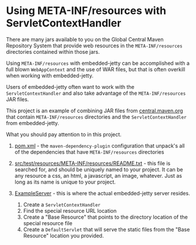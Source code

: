 # Using META-INF/resources with ServletContextHandler

There are many jars available to you on the Global Central Maven Repository System that
provide web resources in the `META-INF/resources` directories contained within those jars.

Using `META-INF/resources` with embedded-jetty can be accomplished with a full blown
`WebAppContext` and the use of WAR files, but that is often overkill when working
with embedded-jetty.

Users of embedded-jetty often want to work with the `ServletContextHandler` and
also take advantage of the `META-INF/resources` JAR files.

This project is an example of combining JAR files from [central.maven.org](https://search.maven.org/)
that contain `META-INF/resources` directories and the `ServletContextHandler` from embedded-jetty.

What you should pay attention to in this project.

1. [pom.xml](pom.xml) - the `maven-dependency-plugin` configuration that
   unpack's all of the dependencies that have `META-INF/resources` directories

2. [src/test/resources/META-INF/resources/README.txt](src/test/resources/META-INF/resources/README.txt) -
   this file is searched for, and should be uniquely named to your project.  It can be any resource
   a css, an html, a javascript, an image, whatever.  Just as long as its name is unique to your
   project.

3. [ExampleServer](src/main/java/org/eclipse/jetty/demo/ExampleServer) - this is where
   the actual embedded-jetty server resides.

   1. Create a `ServletContextHandler`
   2. Find the special resource URL location
   3. Create a "Base Resource" that points to the directory location of
      the special resource file
   4. Create a `DefaultServlet` that will serve the static files
      from the "Base Resource" location you provided.

